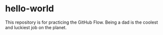 # hello-world
This repository is for practicing the GitHub Flow.
Being a dad is the coolest and luckiest job on the planet.
